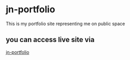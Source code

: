 # jn-portfolio

This is my portfolio site representing me on public space

## you can access live site via

[jn-portfolio](https://portfolio.juntsi.co/)
